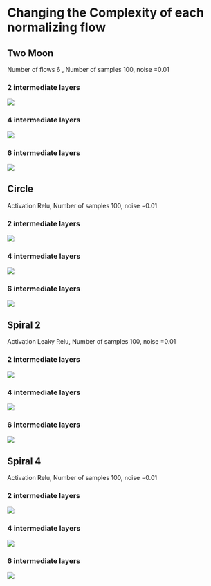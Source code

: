 # Changing the Complexity of each normalizing flow

## Two Moon

Number of flows 6 , Number of samples 100, noise =0.01

### 2 intermediate layers
![](../allOutputs/twomoons/actrelu/nS1/nT1/interDim256/inputS100/inputN0.01/nof6/image.png)
### 4 intermediate layers
![](../allOutputs/twomoons/actrelu/nS3/nT3/interDim256/inputS100/inputN0.01/nof6/image.png)
### 6 intermediate layers
![](../allOutputs/twomoons/actrelu/nS5/nT5/interDim256/inputS100/inputN0.01/nof6/image.png)

## Circle
Activation Relu, Number of samples 100, noise =0.01

### 2 intermediate layers
![](../allOutputs/circles/actrelu/nS1/nT1/interDim256/inputS100/inputN0.01/nof6/image.png)
### 4 intermediate layers
![](../allOutputs/circles/actrelu/nS3/nT3/interDim256/inputS100/inputN0.01/nof6/image.png)
### 6 intermediate layers
![](../allOutputs/circles/actrelu/nS5/nT5/interDim256/inputS100/inputN0.01/nof6/image.png)

## Spiral 2
Activation Leaky Relu, Number of samples 100, noise =0.01

### 2 intermediate layers
![](../allOutputs/circles/actrelu/nS1/nT1/interDim256/inputS100/inputN0.01/nof6/image.png)
### 4 intermediate layers
![](../allOutputs/circles/actrelu/nS3/nT3/interDim256/inputS100/inputN0.01/nof6/image.png)
### 6 intermediate layers
![](../allOutputs/circles/actrelu/nS5/nT5/interDim256/inputS100/inputN0.01/nof6/image.png)

## Spiral 4
Activation Relu, Number of samples 100, noise =0.01

### 2 intermediate layers
![](../allOutputs/circles/actrelu/nS1/nT1/interDim256/inputS100/inputN0.01/nof6/image.png)
### 4 intermediate layers
![](../allOutputs/circles/actrelu/nS3/nT3/interDim256/inputS100/inputN0.01/nof6/image.png)
### 6 intermediate layers
![](../allOutputs/circles/actrelu/nS5/nT5/interDim256/inputS100/inputN0.01/nof6/image.png)



